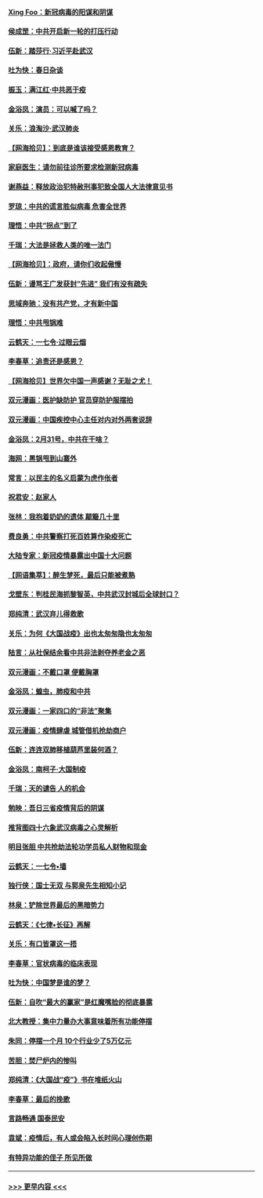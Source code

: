 #### [Xing Foo：新冠病毒的阳谋和阴谋](../pages/nsc993/n11936086.md?t=03130431) 
#### [侯成罡：中共开启新一轮的打压行动](../pages/nsc993/n11935730.md?t=03130431) 
#### [伍新：踏莎行‧习近平赴武汉](../pages/nsc993/n11935157.md?t=03130431) 
#### [吐为快：春日杂谈](../pages/nsc993/n11934776.md?t=03130431) 
#### [振玉：满江红‧中共恶于疫](../pages/nsc993/n11934647.md?t=03130431) 
#### [金浴凤：演员：可以喊了吗？](../pages/nsc993/n11934602.md?t=03130431) 
#### [关乐：浪淘沙·武汉肺炎](../pages/nsc993/n11931792.md?t=03130431) 
#### [【网海拾贝】：到底是谁该接受感恩教育？](../pages/nsc993/n11931552.md?t=03130431) 
#### [家庭医生：请勿前往诊所要求检测新冠病毒](../pages/nsc993/n11929190.md?t=03130431) 
#### [谢燕益：释放政治犯特赦刑事犯致全国人大法律意见书](../pages/nsc993/n11928978.md?t=03130431) 
#### [罗琼：中共的谎言胜似病毒 危害全世界](../pages/nsc993/n11922636.md?t=03130431) 
#### [理悟：中共“拐点”到了](../pages/nsc993/n11928496.md?t=03130431) 
#### [千瑞：大法是拯救人类的唯一法门](../pages/nsc993/n11927637.md?t=03130431) 
#### [【网海拾贝】：政府，请你们收起傲慢](../pages/nsc993/n11926932.md?t=03130431) 
#### [伍新：谩骂王广发获封“先进” 我们有没有疏失](../pages/nsc993/n11926101.md?t=03130431) 
#### [思域奔驰：没有共产党，才有新中国](../pages/nsc993/n11926058.md?t=03130431) 
#### [理悟：中共甩锅难](../pages/nsc993/n11925355.md?t=03130431) 
#### [云鹤天：一七令·过眼云烟](../pages/nsc993/n11925284.md?t=03130431) 
#### [李春草：追责还是感恩？](../pages/nsc993/n11925274.md?t=03130431) 
#### [【网海拾贝】世界欠中国一声感谢？无耻之尤！](../pages/nsc993/n11925239.md?t=03130431) 
#### [双元漫画：医护缺防护 官员穿防护服摆拍](../pages/nsc993/n11923899.md?t=03130431) 
#### [双元漫画：中国疾控中心主任对内对外两套说辞](../pages/nsc993/n11921994.md?t=03130431) 
#### [金浴凤：2月31号，中共在干啥？](../pages/nsc993/n11922706.md?t=03130431) 
#### [海网：黑锅甩到山寨外](../pages/nsc993/n11922688.md?t=03130431) 
#### [常言：以民主的名义启蒙为虎作伥者](../pages/nsc993/n11922217.md?t=03130431) 
#### [祝君安：赵家人](../pages/nsc993/n11922209.md?t=03130431) 
#### [张林：我抱着奶奶的遗体 颠簸几十里](../pages/nsc993/n11920945.md?t=03130431) 
#### [费良勇：中共警察打死百姓算作染疫死亡](../pages/nsc993/n11919264.md?t=03130431) 
#### [大陆专家：新冠疫情暴露出中国十大问题](../pages/nsc993/n11919187.md?t=03130431) 
#### [【网语集萃】：醉生梦死，最后只能被煮熟](../pages/nsc993/n11918994.md?t=03130431) 
#### [戈壁东：判桂民海抓黎智英，中共武汉封城后全球封口？](../pages/nsc993/n11917982.md?t=03130431) 
#### [郑纯清：武汉弃儿得救歌](../pages/nsc993/n11917881.md?t=03130431) 
#### [关乐：为何《大国战疫》出也太匆匆隐也太匆匆](../pages/nsc993/n11917792.md?t=03130431) 
#### [陆言：从社保结余看中共非法剥夺养老金之恶](../pages/nsc993/n11917084.md?t=03130431) 
#### [双元漫画：不戴口罩 便戴胸罩](../pages/nsc993/n11916447.md?t=03130431) 
#### [金浴凤：蝗虫，肺疫和中共](../pages/nsc993/n11916904.md?t=03130431) 
#### [双元漫画：一家四口的“非法”聚集](../pages/nsc993/n11916378.md?t=03130431) 
#### [双元漫画：疫情肆虐 城管借机抢劫商户](../pages/nsc993/n11916310.md?t=03130431) 
#### [伍新：连连双肺移植葫芦里装何酒？](../pages/nsc993/n11913667.md?t=03130431) 
#### [金浴凤：南柯子·大国制疫](../pages/nsc993/n11913657.md?t=03130431) 
#### [千瑞：天的谴告  人的机会](../pages/nsc993/n11913309.md?t=03130431) 
#### [勉映：吾日三省疫情背后的阴谋](../pages/nsc993/n11913079.md?t=03130431) 
#### [推背图四十六象武汉病毒之心灵解析](../pages/nsc993/n11911761.md?t=03130431) 
#### [明目张胆 中共抢劫法轮功学员私人财物和现金](../pages/nsc993/n11910262.md?t=03130431) 
#### [云鹤天：一七令▪墙](../pages/nsc993/n11910627.md?t=03130431) 
#### [独行侠：国士无双 与郭泉先生相知小记](../pages/nsc993/n11910613.md?t=03130431) 
#### [林泉：铲除世界最后的黑暗势力](../pages/nsc993/n11909320.md?t=03130431) 
#### [云鹤天：《七律▪长征》再解](../pages/nsc993/n11909327.md?t=03130431) 
#### [关乐：有口皆罩这一捂](../pages/nsc993/n11908393.md?t=03130431) 
#### [李春草：官状病毒的临床表现](../pages/nsc993/n11908339.md?t=03130431) 
#### [吐为快：中国梦是谁的梦？](../pages/nsc993/n11906564.md?t=03130431) 
#### [伍新：自吹“最大的赢家”是红魔嘴脸的彻底暴露](../pages/nsc993/n11906407.md?t=03130431) 
#### [北大教授：集中力量办大事意味着所有功能停摆](../pages/nsc993/n11904800.md?t=03130431) 
#### [朱同：停摆一个月 10个行业少了5万亿元](../pages/nsc993/n11904498.md?t=03130431) 
#### [苦胆：焚尸炉内的惨叫](../pages/nsc993/n11904479.md?t=03130431) 
#### [郑纯清：《大国战“疫”》书在堆纸火山](../pages/nsc993/n11904450.md?t=03130431) 
#### [李春草：最后的挽歌](../pages/nsc993/n11904441.md?t=03130431) 
#### [言路畅通 国泰民安](../pages/nsc993/n11904222.md?t=03130431) 
#### [袁斌：疫情后，有人或会陷入长时间心理创伤期](../pages/nsc993/n11901514.md?t=03130431) 
#### [有特异功能的侄子 所见所做](../pages/nsc993/n11901154.md?t=03130431) 

----
#### [ >>> 更早内容 <<< ](../indexes/nsc993-earlier.md)

